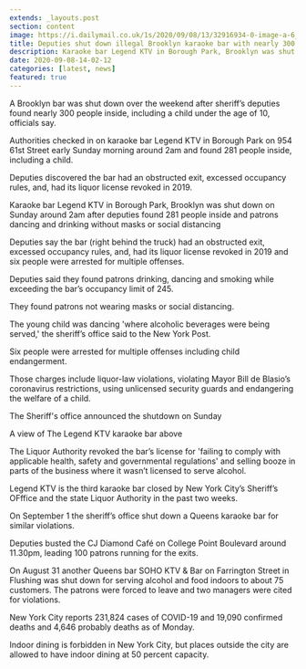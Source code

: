 ```yaml
---
extends: _layouts.post
section: content
image: https://i.dailymail.co.uk/1s/2020/09/08/13/32916934-0-image-a-6_1599569380209.jpg 
title: Deputies shut down illegal Brooklyn karaoke bar with nearly 300 people inside, including a child 
description: Karaoke bar Legend KTV in Borough Park, Brooklyn was shut down on Sunday around 2am after deputies found 281 people inside and patrons dancing and drinking without masks or social distancing. 
date: 2020-09-08-14-02-12 
categories: [latest, news] 
featured: true 
--- 
```

A Brooklyn bar was shut down over the weekend after sheriff’s deputies found nearly 300 people inside, including a child under the age of 10, officials say.

Authorities checked in on karaoke bar Legend KTV in Borough Park on 954 61st Street early Sunday morning around 2am and found 281 people inside, including a child.

Deputies discovered the bar had an obstructed exit, excessed occupancy rules, and, had its liquor license revoked in 2019.

Karaoke bar Legend KTV in Borough Park, Brooklyn was shut down on Sunday around 2am after deputies found 281 people inside and patrons dancing and drinking without masks or social distancing

Deputies say the bar (right behind the truck) had an obstructed exit, excessed occupancy rules, and, had its liquor license revoked in 2019 and six people were arrested for multiple offenses.

Deputies said they found patrons drinking, dancing and smoking while exceeding the bar’s occupancy limit of 245.

They found patrons not wearing masks or social distancing.

The young child was dancing 'where alcoholic beverages were being served,' the sheriff’s office said to the New York Post.

Six people were arrested for multiple offenses including child endangerment. 

Those charges include liquor-law violations, violating Mayor Bill de Blasio’s coronavirus restrictions, using unlicensed security guards and endangering the welfare of a child. 

The Sheriff's office announced the shutdown on Sunday

A view of The Legend KTV karaoke bar above

The Liquor Authority revoked the bar’s license for 'failing to comply with applicable health, safety and governmental regulations' and selling booze in parts of the business where it wasn’t licensed to serve alcohol. 

Legend KTV is the third karaoke bar closed by New York City’s Sheriff’s OFffice and the state Liquor Authority in the past two weeks. 

On September 1 the sheriff’s office shut down a Queens karaoke bar for similar violations.

Deputies busted the CJ Diamond Café on College Point Boulevard around 11.30pm, leading 100 patrons running for the exits.

On August 31 another Queens bar SOHO KTV & Bar on Farrington Street in Flushing was shut down for serving alcohol and food indoors to about 75 customers. The patrons were forced to leave and two managers were cited for violations.  

New York City reports 231,824 cases of COVID-19 and 19,090 confirmed deaths and 4,646 probably deaths as of Monday.

Indoor dining is forbidden in New York City, but places outside the city are allowed to have indoor dining at 50 percent capacity.  

